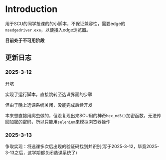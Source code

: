 # Introduction

用于SCU的同学抢课的的小脚本，不保证兼容性，需要edge的`msedgedriver.exe`，以便接入edge浏览器。

**目前处于不可用阶段**

## 更新日志

### 2025-3-12

开坑

实现了运行脚本，直接跳转至选课界面的步骤

但由于晚上选课系统关闭，没能完成后续开发

本来想直接用爬虫做的，但没复现出来SCU用的神奇`hex_md5()`加密函数，无法传回加密的密码，所以只能用`selenium`来模拟浏览器操作

### 2025-3-13

争取实现：将选课多次后出现的验证码找到并识别(写于2025-3-12，毕竟2025-3-13之后，这学期都关闭选课系统了)